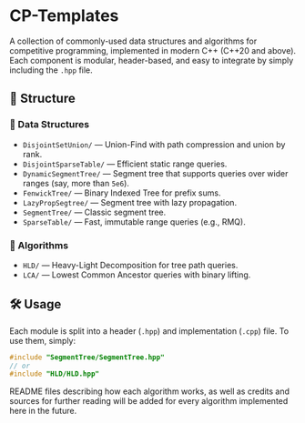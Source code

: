 # CP-Templates

A collection of commonly-used data structures and algorithms for competitive programming, implemented in modern C++ (C++20 and above). Each component is modular, header-based, and easy to integrate by simply including the `.hpp` file.

## 📁 Structure

### 🔹 Data Structures
- `DisjointSetUnion/` — Union-Find with path compression and union by rank.
- `DisjointSparseTable/` — Efficient static range queries.
- `DynamicSegmentTree/` — Segment tree that supports queries over wider ranges (say, more than `5e6`).
- `FenwickTree/` — Binary Indexed Tree for prefix sums.
- `LazyPropSegtree/` — Segment tree with lazy propagation.
- `SegmentTree/` — Classic segment tree.
- `SparseTable/` — Fast, immutable range queries (e.g., RMQ).

### 🔸 Algorithms
- `HLD/` — Heavy-Light Decomposition for tree path queries.
- `LCA/` — Lowest Common Ancestor queries with binary lifting.

## 🛠 Usage

Each module is split into a header (`.hpp`) and implementation (`.cpp`) file. To use them, simply:

```cpp
#include "SegmentTree/SegmentTree.hpp"
// or
#include "HLD/HLD.hpp"
```

README files describing how each algorithm works, as well as credits and sources for further reading will be added for every algorithm implemented here in the future.